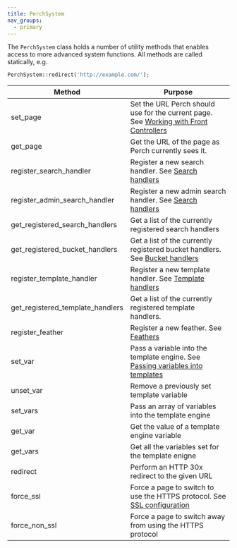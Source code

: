 ```yaml
---
title: PerchSystem
nav_groups:
  - primary
---
```


The `PerchSystem` class holds a number of utility methods that enables access to more advanced system functions. All methods are called statically, e.g.

```php
PerchSystem::redirect('http://example.com/');
```

|Method|Purpose|
|-|-|
|set_page|Set the URL Perch should use for the current page. See [Working with Front Controllers](/perch/building/working-with-front-controllers/)|
|get_page|Get the URL of the page as Perch currently sees it.|
|register_search_handler|Register a new search handler. See [Search handlers](/api/search/)|
|register_admin_search_handler|Register a new admin search handler. See [Search handlers](/api/search/)|
|get_registered_search_handlers|Get a list of the currently registered search handlers|
|get_registered_bucket_handlers|Get a list of the currently registered bucket handlers. See [Bucket handlers](/api/buckets/)|
|register_template_handler|Register a new template handler. See [Template handlers](/api/templates/)|
|get_registered_template_handlers|Get a list of the currently registered template handlers.|
|register_feather|Register a new feather. See [Feathers](/api/feathers)|
|set_var|Pass a variable into the template engine. See [Passing variables into templates](/templates/passing-variables-into-templates/)|
|unset_var|Remove a previously set template variable|
|set_vars|Pass an array of variables into the template engine|
|get_var|Get the value of a template engine variable|
|get_vars|Get all the variables set for the template enigne|
|redirect|Perform an HTTP 30x redirect to the given URL|
|force_ssl|Force a page to switch to use the HTTPS protocol. See [SSL configuration](/perch/configuration/ssl/)|
|force_non_ssl|Force a page to switch away from using the HTTPS protocol|